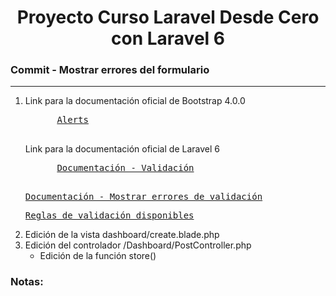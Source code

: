 
<h1 align="center">Proyecto Curso Laravel Desde Cero con Laravel 6</h1>
<h3><b>Commit -</b> <strong>Mostrar errores del formulario</strong></h3>
<hr>
<ol>
  <li>
    <p>Link para la documentación oficial de Bootstrap 4.0.0</p>
    <pre>
      <a href="https://getbootstrap.com/docs/4.0/components/alerts/">Alerts</a>
    </pre>
    <p>Link para la documentación oficial de Laravel 6</p>
    <pre>
      <a href="https://laravel.com/docs/6.x/validation">Documentación - Validación</a>
    </pre>
    <pre><a href="https://laravel.com/docs/6.x/validation#quick-displaying-the-validation-errors">Documentación - Mostrar errores de validación</a></pre>
    <pre><a href="https://laravel.com/docs/6.x/validation#available-validation-rules">Reglas de validación disponibles</a></pre>
  </li>
  <!-- Instrucciones del commit -->
  <li>Edición de la vista dashboard/create.blade.php</li>
  <li>
    Edición del controlador /Dashboard/PostController.php
    <ul>
      <li>Edición de la función store()</li>
    </ul>
  </li>
</ol>

<!-- Notas -->
<h3><b>Notas:</b></h3>
<ul>
 
</ul>

<br>

<em>
 
</em>



